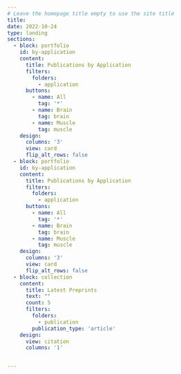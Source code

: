 ```yaml
---
# Leave the homepage title empty to use the site title
title:
date: 2022-10-24
type: landing
sections:
  - block: portfolio
    id: by-application
    content:
      title: Publications by Application
      filters:
        folders:
          - application
      buttons:
        - name: All
          tag: '*'
        - name: Brain
          tag: brain
        - name: Muscle
          tag: muscle
    design:
      columns: '3'
      view: card
      flip_alt_rows: false    
  - block: portfolio
    id: by-application
    content:
      title: Publications by Application
      filters:
        folders:
          - application
      buttons:
        - name: All
          tag: '*'
        - name: Brain
          tag: brain
        - name: Muscle
          tag: muscle
    design:
      columns: '3'
      view: card
      flip_alt_rows: false
  - block: collection
    content:
      title: Latest Preprints
      text: ""
      count: 5
      filters:
        folders:
          - publication
        publication_type: 'article'
    design:
      view: citation
      columns: '1'


---
```

